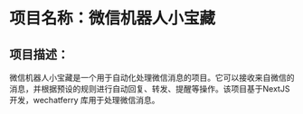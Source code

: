 # 项目名称：微信机器人小宝藏

## 项目描述：

微信机器人小宝藏是一个用于自动化处理微信消息的项目。它可以接收来自微信的消息，并根据预设的规则进行自动回复、转发、提醒等操作。该项目基于NextJS开发，wechatferry 库用于处理微信消息。
